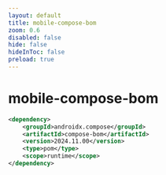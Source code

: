 ```yaml
---
layout: default 
title: mobile-compose-bom  
zoom: 0.6   
disabled: false 
hide: false 
hideInToc: false    
preload: true   
---
```


<!--
https://mvnrepository.com/artifact/androidx.compose/compose-bom/2024.11.00
-->

# mobile-compose-bom   


```xml
<dependency>
    <groupId>androidx.compose</groupId>
    <artifactId>compose-bom</artifactId>
    <version>2024.11.00</version>
    <type>pom</type>
    <scope>runtime</scope>
</dependency>
```
